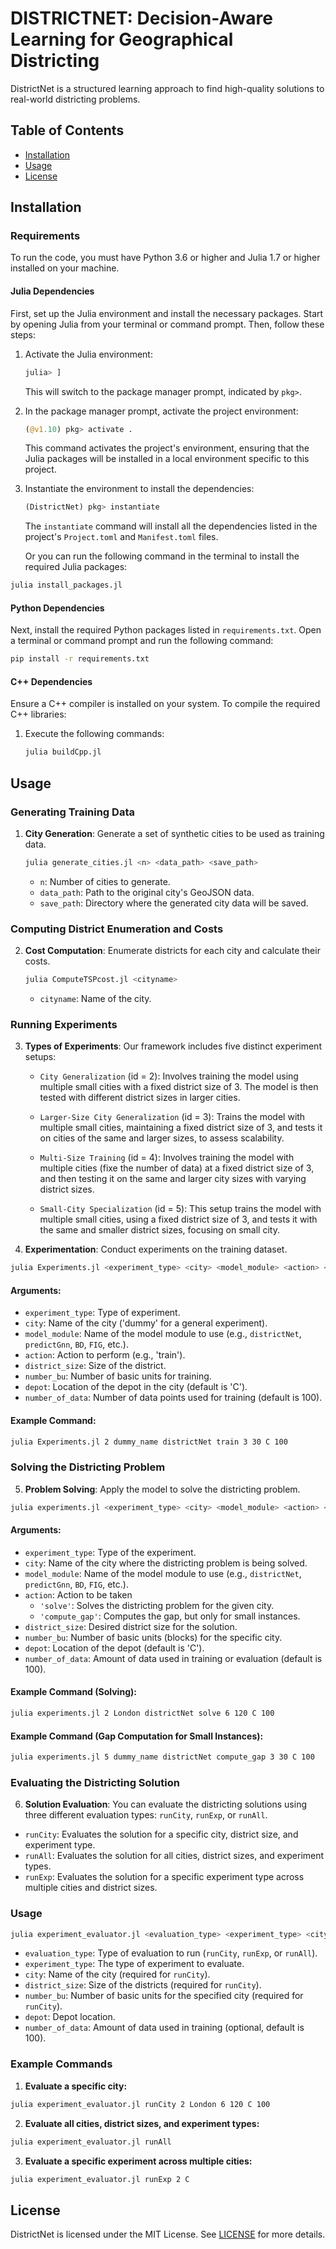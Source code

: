 # DISTRICTNET: Decision-Aware Learning for Geographical Districting

DistrictNet is a structured learning approach to find high-quality solutions to real-world districting problems.
## Table of Contents

- [Installation](#installation)
- [Usage](#usage)
- [License](#license)

## Installation

### Requirements

To run the code, you must have Python 3.6 or higher and Julia 1.7 or higher installed on your machine.



#### Julia Dependencies

First, set up the Julia environment and install the necessary packages. Start by opening Julia from your terminal or command prompt. Then, follow these steps:

1. Activate the Julia environment:
    ```julia
    julia> ]
    ```

    This will switch to the package manager prompt, indicated by `pkg>`.

2. In the package manager prompt, activate the project environment:
    ```julia
    (@v1.10) pkg> activate .
    ```

    This command activates the project's environment, ensuring that the Julia packages will be installed in a local environment specific to this project. 

3. Instantiate the environment to install the dependencies:
    ```julia
    (DistrictNet) pkg> instantiate
    ```

    The `instantiate` command will install all the dependencies listed in the project's `Project.toml` and `Manifest.toml` files.

   Or you can run the following command in the terminal to install the required Julia packages:

```bash
julia install_packages.jl
```
#### Python Dependencies

Next, install the required Python packages listed in `requirements.txt`. Open a terminal or command prompt and run the following command:

```bash
pip install -r requirements.txt
```
#### C++ Dependencies
Ensure a C++ compiler is installed on your system. To compile the required C++ libraries:

1. Execute the following commands:
   ```bash
   julia buildCpp.jl
   ```
## Usage

### Generating Training Data

1. **City Generation**:
   Generate a set of synthetic cities to be used as training data.
   ```bash
   julia generate_cities.jl <n> <data_path> <save_path>
   ```
   - `n`: Number of cities to generate.
   - `data_path`: Path to the original city's GeoJSON data.
   - `save_path`: Directory where the generated city data will be saved.

### Computing District Enumeration and Costs

2. **Cost Computation**:
   Enumerate districts for each city and calculate their costs.
   ```bash
   julia ComputeTSPcost.jl <cityname> 
   ```
   - `cityname`: Name of the city.

### Running Experiments

3. **Types of Experiments**:
   Our framework includes five distinct experiment setups:
   - `City Generalization` (id = 2): Involves training the model using multiple small cities with a fixed district size of 3. The model is then tested with different district sizes in larger cities.
   - `Larger-Size City Generalization` (id = 3): Trains the model with multiple small cities, maintaining a fixed district size of 3, and tests it on cities of the same and larger sizes, to assess scalability.

   - `Multi-Size Training` (id = 4): Involves training the model with multiple cities (fixe the number of data) at a fixed district size of 3, and then testing it on the same and larger city sizes with varying district sizes.
   
   - `Small-City Specialization` (id = 5): This setup trains the model with multiple small cities, using a fixed district size of 3, and tests it with the same and smaller district sizes, focusing on small city.


4. **Experimentation**:
   Conduct experiments on the training dataset.
  
```bash
julia Experiments.jl <experiment_type> <city> <model_module> <action> <district_size> <number_bu> <depot> <number_of_data>
```

#### Arguments:
- `experiment_type`: Type of experiment.
- `city`: Name of the city ('dummy' for a general experiment).
- `model_module`: Name of the model module to use (e.g., `districtNet`, `predictGnn`, `BD`, `FIG`, etc.).
- `action`: Action to perform (e.g., 'train').
- `district_size`: Size of the district.
- `number_bu`: Number of basic units for training.
- `depot`: Location of the depot in the city (default is 'C').
- `number_of_data`: Number of data points used for training (default is 100).

#### Example Command:
```bash
julia Experiments.jl 2 dummy_name districtNet train 3 30 C 100
```


### Solving the Districting Problem

5. **Problem Solving**:
   Apply the model to solve the districting problem.
   
```bash
julia experiments.jl <experiment_type> <city> <model_module> <action> <district_size> <number_bu> <depot> <number_of_data>
```

#### Arguments:
- `experiment_type`: Type of the experiment.
- `city`: Name of the city where the districting problem is being solved.
- `model_module`: Name of the model module to use (e.g., `districtNet`, `predictGnn`, `BD`, `FIG`, etc.).
- `action`: Action to be taken
  - `'solve'`: Solves the districting problem for the given city.
  - `'compute_gap'`: Computes the gap, but only for small instances.
- `district_size`: Desired district size for the solution.
- `number_bu`: Number of basic units (blocks) for the specific city.
- `depot`: Location of the depot (default is 'C').
- `number_of_data`: Amount of data used in training or evaluation (default is 100).

#### Example Command (Solving):
```bash
julia experiments.jl 2 London districtNet solve 6 120 C 100
```

#### Example Command (Gap Computation for Small Instances):
```bash
julia experiments.jl 5 dummy_name districtNet compute_gap 3 30 C 100
```


### Evaluating the Districting Solution

6. **Solution Evaluation**:
You can evaluate the districting solutions using three different evaluation types: `runCity`, `runExp`, or `runAll`.

- `runCity`: Evaluates the solution for a specific city, district size, and experiment type.
- `runAll`: Evaluates the solution for all cities, district sizes, and experiment types.
- `runExp`: Evaluates the solution for a specific experiment type across multiple cities and district sizes.

### Usage

```bash
julia experiment_evaluator.jl <evaluation_type> <experiment_type> <city> <district_size> <number_bu> <depot> <number_of_data>
```
- `evaluation_type`: Type of evaluation to run (`runCity`, `runExp`, or `runAll`).
- `experiment_type`: The type of experiment to evaluate.
- `city`: Name of the city (required for `runCity`).
- `district_size`: Size of the districts (required for `runCity`).
- `number_bu`: Number of basic units for the specified city (required for `runCity`).
- `depot`: Depot location.
- `number_of_data`: Amount of data used in training (optional, default is 100).

### Example Commands

1. **Evaluate a specific city:**

```bash
julia experiment_evaluator.jl runCity 2 London 6 120 C 100
```

2. **Evaluate all cities, district sizes, and experiment types:**

```bash
julia experiment_evaluator.jl runAll
```

3. **Evaluate a specific experiment across multiple cities:**

```bash
julia experiment_evaluator.jl runExp 2 C
```


## License

DistrictNet is licensed under the MIT License. See [LICENSE](https://choosealicense.com/licenses/mit/) for more details.
